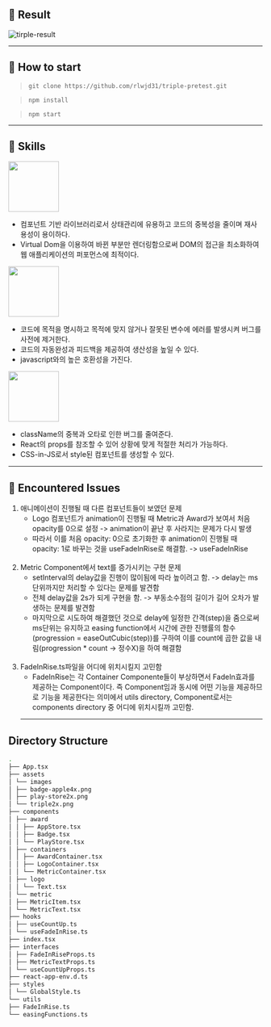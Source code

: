 ## 🎉 Result

![tirple-result](https://user-images.githubusercontent.com/52829400/175807759-f6b1726c-edb5-4512-aa88-837b38a1a979.gif)

<hr>

## 🚀 How to start

> `git clone https://github.com/rlwjd31/triple-pretest.git`

> `npm install`

> `npm start`

<hr>

## 🔎 Skills

<img src="https://user-images.githubusercontent.com/52829400/175807780-c98baa67-ddac-42b2-9a65-0ef97b0992f3.png" width="100"></img>

- 컴포넌트 기반 라이브러리로서 상태관리에 유용하고 코드의 중복성을 줄이며 재사용성이 용이하다.
- Virtual Dom을 이용하여 바뀐 부분만 렌더링함으로써 DOM의 접근을 최소화하여 웹 애플리케이션의 퍼포먼스에 최적이다.

<img src="https://user-images.githubusercontent.com/52829400/175807845-93682465-c3b1-4e90-b04b-5d6c0114bc61.png" width="100"></img>

- 코드에 목적을 명시하고 목적에 맞지 않거나 잘못된 변수에 에러를 발생시켜 버그를 사전에 제거한다.
- 코드의 자동완성과 피드백을 제공하여 생산성을 높일 수 있다.
- javascript와의 높은 호환성을 가진다.

<img src="https://user-images.githubusercontent.com/52829400/175807884-ad2cb562-6f74-4b60-93ab-727d04bccbc0.png" width="100"></img>

- className의 중복과 오타로 인한 버그를 줄여준다.
- React의 props를 참조할 수 있어 상황에 맞게 적절한 처리가 가능하다.
- CSS-in-JS로서 style된 컴포넌트를 생성할 수 있다.
<hr>

## 📖 Encountered Issues

1. 애니메이션이 진행될 때 다른 컴포넌트들이 보였던 문제
   - Logo 컴포넌트가 animation이 진행될 때 Metric과 Award가 보여서 처음 opacity를 0으로 설정 -> animation이 끝난 후 사라지는 문제가 다시 발생
   - 따라서 이를 처음 opacity: 0으로 초기화한 후 animation이 진행될 때 opacity: 1로 바꾸는 것을 useFadeInRise로 해결함. -> useFadeInRise
     <br><br>
2. Metric Component에서 text를 증가시키는 구현 문제
   - setInterval의 delay값을 진행이 많이됨에 따라 높이려고 함. -> delay는 ms단위까지만 처리할 수 있다는 문제를 발견함
   - 전체 delay값을 2s가 되게 구현을 함. -> 부동소수점의 길이가 길어 오차가 발생하는 문제를 발견함
   - 마지막으로 시도하여 해결했던 것으로 delay에 일정한 간격(step)을 줌으로써 ms단위는 유지하고 easing function에서 시간에 관한 진행률의 함수(progression = easeOutCubic(step))를 구하여 이를 count에 곱한 값을 내림(progression \* count -> 정수X)을 하여 해결함
     <br><br>
3. FadeInRise.ts파일을 어디에 위치시킬지 고민함
   - FadeInRise는 각 Container Componente들이 부상하면서 FadeIn효과를 제공하는 Component이다. 즉 Component임과 동시에 어떤 기능을 제공하므로 기능을 제공한다는 의미에서 utils directory, Component로서는 components directory 중 어디에 위치시킬까 고민함.
   <hr>

## Directory Structure

```bash
.
├── App.tsx
├── assets
│ └── images
│ ├── badge-apple4x.png
│ ├── play-store2x.png
│ └── triple2x.png
├── components
│ ├── award
│ │ ├── AppStore.tsx
│ │ ├── Badge.tsx
│ │ └── PlayStore.tsx
│ ├── containers
│ │ ├── AwardContainer.tsx
│ │ ├── LogoContainer.tsx
│ │ └── MetricContainer.tsx
│ ├── logo
│ │ └── Text.tsx
│ └── metric
│ ├── MetricItem.tsx
│ └── MetricText.tsx
├── hooks
│ ├── useCountUp.ts
│ └── useFadeInRise.ts
├── index.tsx
├── interfaces
│ ├── FadeInRiseProps.ts
│ ├── MetricTextProps.ts
│ └── useCountUpProps.ts
├── react-app-env.d.ts
├── styles
│ └── GlobalStyle.ts
└── utils
├── FadeInRise.ts
└── easingFunctions.ts
```

